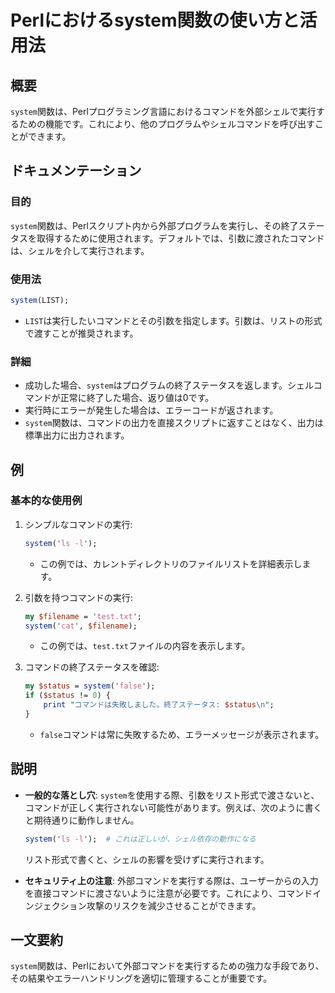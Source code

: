 <!--
Meta Description: # Perlにおけるsystem関数の使い方と活用法 ## 概要 `system`関数は、Perlプログラミング言語におけるコマンドを外部シェルで実行するための機能です。これにより、他のプログラムやシェルコマンドを呼び出すことができます。 ## ドキュメンテーション ### 目的 `system`関...
Meta Keywords: system, perl, 関数は, status, これにより
-->

# Perlにおけるsystem関数の使い方と活用法

## 概要
`system`関数は、Perlプログラミング言語におけるコマンドを外部シェルで実行するための機能です。これにより、他のプログラムやシェルコマンドを呼び出すことができます。

## ドキュメンテーション
### 目的
`system`関数は、Perlスクリプト内から外部プログラムを実行し、その終了ステータスを取得するために使用されます。デフォルトでは、引数に渡されたコマンドは、シェルを介して実行されます。

### 使用法
```perl
system(LIST);
```
- `LIST`は実行したいコマンドとその引数を指定します。引数は、リストの形式で渡すことが推奨されます。

### 詳細
- 成功した場合、`system`はプログラムの終了ステータスを返します。シェルコマンドが正常に終了した場合、返り値は0です。
- 実行時にエラーが発生した場合は、エラーコードが返されます。
- `system`関数は、コマンドの出力を直接スクリプトに返すことはなく、出力は標準出力に出力されます。

## 例
### 基本的な使用例
1. シンプルなコマンドの実行:
   ```perl
   system('ls -l');
   ```
   - この例では、カレントディレクトリのファイルリストを詳細表示します。

2. 引数を持つコマンドの実行:
   ```perl
   my $filename = 'test.txt';
   system('cat', $filename);
   ```
   - この例では、`test.txt`ファイルの内容を表示します。

3. コマンドの終了ステータスを確認:
   ```perl
   my $status = system('false');
   if ($status != 0) {
       print "コマンドは失敗しました。終了ステータス: $status\n";
   }
   ```
   - `false`コマンドは常に失敗するため、エラーメッセージが表示されます。

## 説明
- **一般的な落とし穴**: `system`を使用する際、引数をリスト形式で渡さないと、コマンドが正しく実行されない可能性があります。例えば、次のように書くと期待通りに動作しません。
  ```perl
  system('ls -l');  # これは正しいが、シェル依存の動作になる
  ```
  リスト形式で書くと、シェルの影響を受けずに実行されます。

- **セキュリティ上の注意**: 外部コマンドを実行する際は、ユーザーからの入力を直接コマンドに渡さないように注意が必要です。これにより、コマンドインジェクション攻撃のリスクを減少させることができます。

## 一文要約
`system`関数は、Perlにおいて外部コマンドを実行するための強力な手段であり、その結果やエラーハンドリングを適切に管理することが重要です。